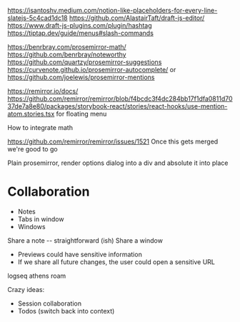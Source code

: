 https://isantoshv.medium.com/notion-like-placeholders-for-every-line-slatejs-5c4cad1dc18
https://github.com/AlastairTaft/draft-js-editor/
https://www.draft-js-plugins.com/plugin/hashtag
https://tiptap.dev/guide/menus#slash-commands

https://benrbray.com/prosemirror-math/
https://github.com/benrbray/noteworthy
https://github.com/quartzy/prosemirror-suggestions
https://curvenote.github.io/prosemirror-autocomplete/ or https://github.com/joelewis/prosemirror-mentions

https://remirror.io/docs/
https://github.com/remirror/remirror/blob/f4bcdc3f4dc284bb17f1dfa0811d7037de7a8e80/packages/storybook-react/stories/react-hooks/use-mention-atom.stories.tsx for floating menu

How to integrate math

https://github.com/remirror/remirror/issues/1521 Once this gets merged we're good to go

Plain prosemirror, render options dialog into a div and absolute it into place

# Collaboration

- Notes
- Tabs in window
- Windows

Share a note -- straightforward (ish)
Share a window

- Previews could have sensitive information
- If we share all future changes, the user could open a sensitive URL

logseq
athens
roam

Crazy ideas:

- Session collaboration
- Todos (switch back into context)
